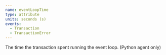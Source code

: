 ```yaml
---
name: eventLoopTime
type: attribute
units: seconds (s)
events:
  - Transaction
  - TransactionError
---
```


The time the transaction spent running the event loop. (Python agent only)